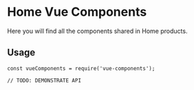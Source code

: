 # Home Vue Components

Here you will find all the components shared in Home products.

## Usage

```
const vueComponents = require('vue-components');

// TODO: DEMONSTRATE API
```
